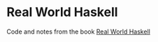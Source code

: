 # Real World Haskell

Code and notes from the book [Real World Haskell](http://book.realworldhaskell.org/)
